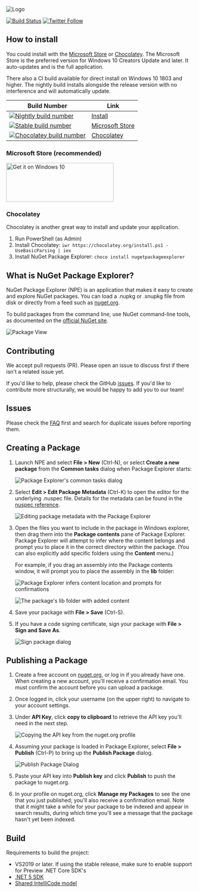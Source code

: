![Logo](images/npe-logo.png)

[![Build Status](https://dev.azure.com/clairernovotny/GitBuilds/_apis/build/status/NuGet%20Package%20Explorer/NuGet%20Package%20Explorer%20CI?branchName=master)](https://dev.azure.com/clairernovotny/GitBuilds/_build/latest?definitionId=16)
[![Twitter Follow](https://img.shields.io/twitter/follow/NuGetPE.svg?style=social?maxAge=2592000)](https://twitter.com/NuGetPE)

## How to install

You could install with the [Microsoft Store](https://www.microsoft.com/store/apps/9wzdncrdmdm3) or [Chocolatey](https://chocolatey.org/packages/NugetPackageExplorer). The Microsoft Store is the preferred version for Windows 10 Creators Update and later. It auto-updates and is the full application.

There also a CI build available for direct install on Windows 10 1803 and higher. The nightly build installs alongside
the release version with no interference and will automatically update.

| Build Number | Link |
| ------------ | ---- |
| [![Nightly build number](https://npenightly.blob.core.windows.net/nightly/ci_badge.svg?q=1)](https://npenightly.blob.core.windows.net/nightly/install.html)| [Install](https://npenightly.blob.core.windows.net/nightly/install.html)
| [![Stable build number](https://npenightly.blob.core.windows.net/store/stable_badge.svg?q=1)](https://www.microsoft.com/store/apps/9wzdncrdmdm3) | [Microsoft Store](https://www.microsoft.com/store/apps/9wzdncrdmdm3) |
| [![Chocolatey build number](https://img.shields.io/chocolatey/v/NugetPackageExplorer.svg)](https://chocolatey.org/packages/NugetPackageExplorer) | [Chocolatey](https://chocolatey.org/packages/NugetPackageExplorer) |

### Microsoft Store (recommended)

<a href="https://www.microsoft.com/store/apps/9wzdncrdmdm3?ocid=badge"><img height="104" width="288" src="https://assets.windowsphone.com/f2f77ec7-9ba9-4850-9ebe-77e366d08adc/English_Get_it_Win_10_InvariantCulture_Default.png" alt="Get it on Windows 10"></a>

### Chocolatey

Chocolatey is another great way to install and update your application.

1. Run PowerShell (as Admin)
2. Install Chocolatey: `iwr https://chocolatey.org/install.ps1 -UseBasicParsing | iex`
3. Install NuGet Package Explorer: `choco install nugetpackageexplorer`

## What is NuGet Package Explorer?

NuGet Package Explorer (NPE) is an application that makes it easy to create and explore NuGet packages. You can load a .nupkg or .snupkg file from disk or directly from a feed such as [nuget.org](https://www.nuget.org/).

To build packages from the command line, use NuGet command-line tools, as documented on the [official NuGet site](https://docs.nuget.org/ndocs/create-packages/creating-a-package).

![Package View](images/screenshots/PackageView.png)

## Contributing

We accept pull requests (PR). Please open an issue to discuss first if there isn't a related issue yet.

If you'd like to help, please check the GitHub [issues](https://github.com/NuGetPackageExplorer/NuGetPackageExplorer/issues). If you'd like to contribute more structurally, we would be happy to add you to our team!

## Issues

Please check the [FAQ](https://github.com/NuGetPackageExplorer/NuGetPackageExplorer/wiki) first and search for duplicate issues before reporting them. 

## Creating a Package

1. Launch NPE and select **File > New** (Ctrl-N), or select **Create a new package** from the **Common tasks** dialog when Package Explorer starts:

	![Package Explorer's common tasks dialog](images/screenshots/CommonTasks.png)

2. Select **Edit > Edit Package Metadata** (Ctrl-K) to open the editor for the underlying .nuspec file. Details for the metadata can be found in the [nuspec reference](https://docs.nuget.org/ndocs/schema/nuspec).

	![Editing package metadata with the Package Explorer](images/screenshots/EditMetadata.png)

3. Open the files you want to include in the package in Windows explorer, then drag them into the **Package contents** pane of Package Explorer. Package Explorer will attempt to infer where the content belongs and prompt you to place it in the correct directory within the package. (You can also explicitly add specific folders using the **Content** menu.)

	For example, if you drag an assembly into the Package contents window, it will prompt you to place the assembly in the **lib** folder:

	![Package Explorer infers content location and prompts for confirmations](https://cloud.githubusercontent.com/assets/1339874/19167427/88c80fc0-8bc0-11e6-8d39-cc6e04024013.png)

	![The package's lib folder with added content](images/screenshots/PackageWithLibFolder.png)


4. Save your package with **File > Save** (Ctrl-S).
5. If you have a code signing certificate, sign your package with **File > Sign and Save As**.
 
	![Sign package dialog](images/screenshots/SignPackage.png)

## Publishing a Package

1. Create a free account on [nuget.org](http://nuget.org/), or log in if you already have one. When creating a new account, you'll receive a confirmation email. You must confirm the account before you can upload a package.

2. Once logged in, click your username (on the upper right) to navigate to your account settings.

3. Under **API Key**, click **copy to clipboard** to retrieve the API key you'll need in the next step.

      ![Copying the API key from the nuget.org profile](https://cloud.githubusercontent.com/assets/1339874/19167409/6fd8d238-8bc0-11e6-86b4-49af64483d78.png)

4. Assuming your package is loaded in Package Explorer, select **File > Publish** (Ctrl-P) to bring up the **Publish Package** dialog.

	![Publish Package Dialog](images/screenshots/PublishDialog.png)

5. Paste your API key into **Publish key** and click **Publish** to push the package to nuget.org.

6. In your profile on nuget.org, click **Manage my Packages** to see the one that you just published; you'll also receive a confirmation email. Note that it might take a while for your package to be indexed and appear in search results, during which time you'll see a message that the package hasn't yet been indexed.

## Build

Requirements to build the project:

- VS2019 or later. If using the stable release, make sure to enable support for Preview .NET Core SDK's
- [.NET 5 SDK](https://dotnet.microsoft.com/download/dotnet-core/5.0)
- [Shared IntelliCode model](https://prod.intellicode.vsengsaas.visualstudio.com/get?m=B971F4617299420C8D5CFEF23F395D2A)


